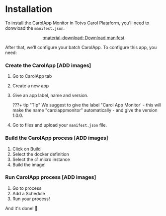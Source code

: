 # Installation

To install the CarolApp Monitor in Totvs Carol Plataform, you'll need to donwload the `manifest.json`.

<center>
    <a href="./assets/teste.txt" download="teste.txt" class="md-button md-button--primary">:material-download: Download manifest</a>
</center>

After that, we'll configure your batch CarolApp. To configure this app, you need:

### Create the CarolApp [ADD images]

1. Go to CarolApp tab
1. Create a new app
1. Give an app label, name and version.
    
    ???+ tip "Tip"
        We suggest to give the label "Carol App Monitor' - this will make the name "carolappmonitor" automatically - and give the version 1.0.0.

1. Go to files and upload your `manifest.json` file.

### Build the CarolApp process [ADD images]

1. Click on Build
1. Select the docker definition
1. Select the c1.micro instance
1. Build the image!

### Run CarolApp process [ADD images]

1. Go to process
1. Add a Schedule
1. Run your process!

And it's done! :partying_face: